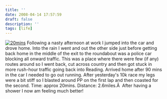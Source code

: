 ```yaml
---
title: ''
date: 2008-04-14 17:57:59
draft: false
description: ''
tags: [life]
---
```


[![](/shared/2008/04/20mins.jpg "20mins")](/shared/2008/04/20mins.jpg) Following a nasty afternoon at work I jumped into the car and drove home. Into the rain I went and out the other side just before getting back home in the middle of the exit to the roundabout was a police car blocking all onward traffic. This was a place where there were few (if any) routes around so I went back, cut across country and then got stuck in more rush-hour traffic going back into Reading. Arrived home after 90 mins in the car I needed to go out running. After yesterday's 10k race my legs were a bit stiff so I blasted around PP on the first lap and then coasted for the second. Time: approx 20mins. Distance: 2.6miles.Â  After having a shower I now am feeling much better!